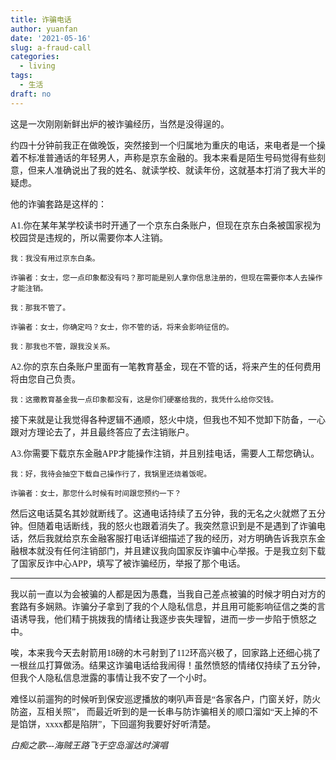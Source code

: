 ```yaml
---
title: 诈骗电话
author: yuanfan
date: '2021-05-16'
slug: a-fraud-call
categories:
  - living
tags:
  - 生活
draft: no
---
```


<font face="微软雅黑">这是一次刚刚新鲜出炉的被诈骗经历，当然是没得逞的。

<!--more-->

约四十分钟前我正在做晚饭，突然接到一个归属地为重庆的电话，来电者是一个操着不标准普通话的年轻男人，声称是京东金融的。我本来看是陌生号码觉得有些刻意，但来人准确说出了我的姓名、就读学校、就读年份，这就基本打消了我大半的疑虑。

他的诈骗套路是这样的：

A1.你在某年某学校读书时开通了一个京东白条账户，但现在京东白条被国家视为校园贷是违规的，所以需要你本人注销。

    我：我没有用过京东白条。
    
    诈骗者：女士，您一点印象都没有吗？那可能是别人拿你信息注册的，但现在需要你本人去操作才能注销。
    
    我：那我不管了。
    
    诈骗者：女士，你确定吗？女士，你不管的话，将来会影响征信的。
    
    我：那我也不管，跟我没关系。
    
A2.你的京东白条账户里面有一笔教育基金，现在不管的话，将来产生的任何费用将由您自己负责。

    我：这撒教育基金我一点印象都没有，这是你们硬塞给我的，我凭什么给你交钱。
    
接下来就是让我觉得各种逻辑不通顺，怒火中烧，但我也不知不觉卸下防备，一心跟对方理论去了，并且最终答应了去注销账户。

A3.你需要下载京东金融APP才能操作注销，并且别挂电话，需要人工帮您确认。

    我：好，我待会抽空下载自己操作行了，我锅里还烧着饭呢。
    
    诈骗者：女士，那您什么时候有时间跟您预约一下？
    
然后这电话莫名其妙就断线了。这通电话持续了五分钟，我的无名之火就燃了五分钟。但随着电话断线，我的怒火也跟着消失了。我突然意识到是不是遇到了诈骗电话，然后我就给京东金融客服打电话详细描述了我的经历，对方明确告诉我京东金融根本就没有任何注销部门，并且建议我向国家反诈骗中心举报。于是我立刻下载了国家反诈中心APP，填写了被诈骗经历，举报了那个电话。

---

我以前一直以为会被骗的人都是因为愚蠢，当我自己差点被骗的时候才明白对方的套路有多娴熟。诈骗分子拿到了我的个人隐私信息，并且用可能影响征信之类的言语诱导我，他们精于挑拨我的情绪让我逐步丧失理智，进而一步一步陷于愤怒之中。

唉，本来我今天去射箭用18磅的木弓射到了112环高兴极了，回家路上还细心挑了一根丝瓜打算做汤。结果这诈骗电话给我闹得！虽然愤怒的情绪仅持续了五分钟，但我个人隐私信息泄露的事情让我不安了一个小时。

难怪以前遛狗的时候听到保安巡逻播放的喇叭声音是“各家各户，门窗关好，防火防盗，互相关照”， 而最近听到的是一长串与防诈骗相关的顺口溜如“天上掉的不是馅饼，xxxx都是陷阱”，下回遛狗我要好好听清楚。
    
*白痴之歌---海贼王路飞于空岛溜达时演唱*

